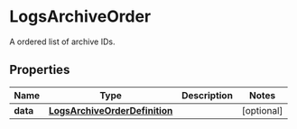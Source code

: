 # LogsArchiveOrder

A ordered list of archive IDs.

## Properties

| Name     | Type                                                            | Description | Notes      |
| -------- | --------------------------------------------------------------- | ----------- | ---------- |
| **data** | [**LogsArchiveOrderDefinition**](LogsArchiveOrderDefinition.md) |             | [optional] |
